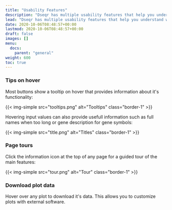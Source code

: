 ```yaml
---
title: "Usability Features"
description: "Dseqr has multiple usability features that help you understand what buttons and inputs do."
lead: "Dseqr has multiple usability features that help you understand what buttons and inputs do."
date: 2020-10-06T08:48:57+00:00
lastmod: 2020-10-06T08:48:57+00:00
draft: false
images: []
menu:
  docs:
    parent: "general"
weight: 600
toc: true
---
```


### Tips on hover

Most buttons show a tooltip on hover that provides information about it's functionality: 

{{< img-simple src="tooltips.png" alt="Tooltips" class="border-1" >}}


Hovering input values can also provide usefull information such as full names
when too long or gene description for gene symbols:

{{< img-simple src="title.png" alt="Titles" class="border-1" >}}


### Page tours

Click the information icon at the top of any page for a guided tour of the main features:

{{< img-simple src="tour.png" alt="Tour" class="border-1" >}}


### Download plot data

Hover over any plot to download it's data. This allows you to customize plots with external software.


